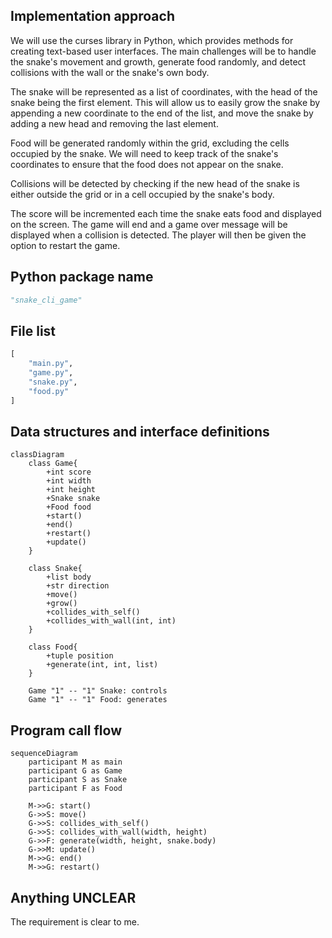## Implementation approach
We will use the curses library in Python, which provides methods for creating text-based user interfaces. The main challenges will be to handle the snake's movement and growth, generate food randomly, and detect collisions with the wall or the snake's own body. 

The snake will be represented as a list of coordinates, with the head of the snake being the first element. This will allow us to easily grow the snake by appending a new coordinate to the end of the list, and move the snake by adding a new head and removing the last element.

Food will be generated randomly within the grid, excluding the cells occupied by the snake. We will need to keep track of the snake's coordinates to ensure that the food does not appear on the snake.

Collisions will be detected by checking if the new head of the snake is either outside the grid or in a cell occupied by the snake's body.

The score will be incremented each time the snake eats food and displayed on the screen. The game will end and a game over message will be displayed when a collision is detected. The player will then be given the option to restart the game.

## Python package name
```python
"snake_cli_game"
```

## File list
```python
[
    "main.py",
    "game.py",
    "snake.py",
    "food.py"
]
```

## Data structures and interface definitions
```mermaid
classDiagram
    class Game{
        +int score
        +int width
        +int height
        +Snake snake
        +Food food
        +start()
        +end()
        +restart()
        +update()
    }
    
    class Snake{
        +list body
        +str direction
        +move()
        +grow()
        +collides_with_self()
        +collides_with_wall(int, int)
    }
    
    class Food{
        +tuple position
        +generate(int, int, list)
    }

    Game "1" -- "1" Snake: controls
    Game "1" -- "1" Food: generates
```

## Program call flow
```mermaid
sequenceDiagram
    participant M as main
    participant G as Game
    participant S as Snake
    participant F as Food

    M->>G: start()
    G->>S: move()
    G->>S: collides_with_self()
    G->>S: collides_with_wall(width, height)
    G->>F: generate(width, height, snake.body)
    G->>M: update()
    M->>G: end()
    M->>G: restart()
```

## Anything UNCLEAR
The requirement is clear to me.